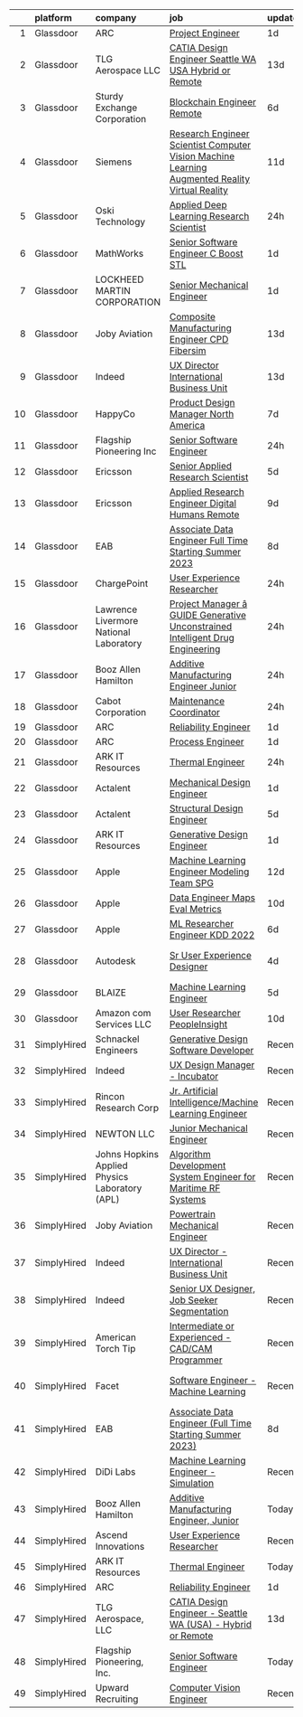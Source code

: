 

|    | platform    | company                                        | job                                                                                                                                                                                                                                                                                                                                                                                                                                                                                                                                                                                                                                                                                                                                                                                                                                                                                                                                                                                                                                                                                                                                                                                                                                                                                                                                                                 | update_time   | location                   |
|---:|:------------|:-----------------------------------------------|:--------------------------------------------------------------------------------------------------------------------------------------------------------------------------------------------------------------------------------------------------------------------------------------------------------------------------------------------------------------------------------------------------------------------------------------------------------------------------------------------------------------------------------------------------------------------------------------------------------------------------------------------------------------------------------------------------------------------------------------------------------------------------------------------------------------------------------------------------------------------------------------------------------------------------------------------------------------------------------------------------------------------------------------------------------------------------------------------------------------------------------------------------------------------------------------------------------------------------------------------------------------------------------------------------------------------------------------------------------------------|:--------------|:---------------------------|
|  1 | Glassdoor   | ARC                                            | [Project Engineer](https://www.glassdoor.com/partner/jobListing.htm?pos=101&ao=1110586&s=58&guid=00000182ce9f755faf2d494cf818d306&src=GD_JOB_AD&t=SR&vt=w&ea=1&cs=1_a3858ad4&cb=1661323933592&jobListingId=1008086282469&cpc=5B34AA09666F578B&jrtk=3-0-1gb79uthqjfl7801-1gb79uti7g2ok800-e1ebc9c63d54652e--6NYlbfkN0D5EoDI19pzLD_ZoAvoqM1-O9qeTV9KvYbDAr1-bMzVcaoGqzcz5V3HtFgA5-rJeM31bwPwp5QGKByrHRLWs0as_tgVGR18AwT3onXTZDhbo5nhUXju2PZegckfp3hdoARm4WzoJQUT7Xg-3K7d07EzyacbqZYzpKRNjHfx4n1RPx_5Lw3jV2yi3NXrZdmsazo_-1XexWW-g17JPNADaCjlRpZExjdNFenWBVe5TMpln5Z6qbXXHRaF_lKrpC_8T4S_BdtEBmxDjXiG0wrD9_HfHOF5QJsma8Pn7n1EiaPLV0C6PlUvjjryJ6ZZiqh37x2J1Kznbh4Tj9qScdh8_P7o_dm1LUncKvrgMiK9ZNxyMWlZ34KeDxYy2uvTO4wH-BvUcVUUKdNBxGxvHjfsL6ACSpLj66vq0XYjDIXX35bYXSBUt59YKRaP2mz_WDFhSzEAmt-VNbih7v2INouyg2Ha9jKvJl2qKqh0_sQi46W4-t7DXf5-SKtmOHW0V32VQTHBwmpFLgJ_FQ%3D%3D)                                                                                                                                                                                                                                                                                                                                                                                                                                                                                             | 1d            | Tuscola, IL                |
|  2 | Glassdoor   | TLG Aerospace  LLC                             | [CATIA Design Engineer   Seattle WA  USA    Hybrid or Remote](https://www.glassdoor.com/partner/jobListing.htm?pos=104&ao=1110586&s=58&guid=00000182ce9f755faf2d494cf818d306&src=GD_JOB_AD&t=SR&vt=w&ea=1&cs=1_6c3eefe4&cb=1661323933592&jobListingId=1008065865434&cpc=32EE424DE2B657EB&jrtk=3-0-1gb79uthqjfl7801-1gb79uti7g2ok800-0040c5469c466f80--6NYlbfkN0BKgzQyzTF1Q9mOsR1amaS-juVGLjHt5Cdom-gEF9y-xWqkDHxzYyAYpJ3zUcDhxz4Ucf0zofPiYoEIDmBTRbiOZ55wDGzQ3IoJ104kSJOEtv19uoBn6H2Uul8rVc9knP6AVoyemQZ36veN3QI-BZuLQyoIs5b6xvEs0rEnx54MoqeORBjUJloUumLEXEADN9k7R0KylaULUiA4Ksmft3cPxU1p_lMtRAVVNocVKrZcCdI6pbb4vY9uKMxqiwYoQWdA84ZdRmD8kWiENWn3CZh2U10AI05gL-9X-oeMX2HIFJ9eml7OJP1QCv9mV_Q51wzLRLHvGh5emZ4HjG7SWWMohpLITUbmHcI2OPYoWXT9kxGd_Qs02h7At4lTUmjuRFcCkQ-lex64cMPQJJsYP2JrUj0ZAHaYy15xtCMyi5KYH4Hbl1S7HcyO1WMiWcpw8ySzmVHT9AFIQtnhvMUJtpXrfRx1pzxHyMpkYdLw--JKiUr7Ua2zK43fP9_X0nn5FMrK65Ko_XvpIdL91kHIPCA1tsnqbz3mY-hNaU6B4YMgVQ%3D%3D)                                                                                                                                                                                                                                                                                                                                                                                                                  | 13d           | Seattle, WA                |
|  3 | Glassdoor   | Sturdy Exchange Corporation                    | [Blockchain Engineer  Remote ](https://www.glassdoor.com/partner/jobListing.htm?pos=111&ao=1136043&s=58&guid=00000182ce9f755faf2d494cf818d306&src=GD_JOB_AD&t=SR&vt=w&ea=1&cs=1_7cbf968d&cb=1661323933592&jobListingId=1008076436726&jrtk=3-0-1gb79uthqjfl7801-1gb79uti7g2ok800-00eff58dac326956-)                                                                                                                                                                                                                                                                                                                                                                                                                                                                                                                                                                                                                                                                                                                                                                                                                                                                                                                                                                                                                                                                  | 6d            | Remote                     |
|  4 | Glassdoor   | Siemens                                        | [Research Engineer   Scientist  Computer Vision  Machine Learning  Augmented Reality   Virtual Reality](https://www.glassdoor.com/partner/jobListing.htm?pos=119&ao=1136043&s=58&guid=00000182ce9f755faf2d494cf818d306&src=GD_JOB_AD&t=SR&vt=w&cs=1_b6dc6294&cb=1661323933593&jobListingId=1008068126963&jrtk=3-0-1gb79uthqjfl7801-1gb79uti7g2ok800-dbd1bfc8c353a4d5-)                                                                                                                                                                                                                                                                                                                                                                                                                                                                                                                                                                                                                                                                                                                                                                                                                                                                                                                                                                                              | 11d           | Berkeley, CA               |
|  5 | Glassdoor   | Oski Technology                                | [Applied Deep Learning Research Scientist](https://www.glassdoor.com/partner/jobListing.htm?pos=127&ao=1136043&s=58&guid=00000182ce9f755faf2d494cf818d306&src=GD_JOB_AD&t=SR&vt=w&cs=1_9cbaac87&cb=1661323933596&jobListingId=1008089706335&jrtk=3-0-1gb79uthqjfl7801-1gb79uti7g2ok800-c2dc09c5f6501741-)                                                                                                                                                                                                                                                                                                                                                                                                                                                                                                                                                                                                                                                                                                                                                                                                                                                                                                                                                                                                                                                           | 24h           | Santa Clara, CA            |
|  6 | Glassdoor   | MathWorks                                      | [Senior Software Engineer   C   Boost STL](https://www.glassdoor.com/partner/jobListing.htm?pos=125&ao=1136043&s=58&guid=00000182ce9f755faf2d494cf818d306&src=GD_JOB_AD&t=SR&vt=w&cs=1_5e8f8d81&cb=1661323933596&jobListingId=1008087162345&jrtk=3-0-1gb79uthqjfl7801-1gb79uti7g2ok800-9dde314045411e82-)                                                                                                                                                                                                                                                                                                                                                                                                                                                                                                                                                                                                                                                                                                                                                                                                                                                                                                                                                                                                                                                           | 1d            | Natick, MA                 |
|  7 | Glassdoor   | LOCKHEED MARTIN CORPORATION                    | [Senior Mechanical Engineer](https://www.glassdoor.com/partner/jobListing.htm?pos=106&ao=1110586&s=58&guid=00000182ce9f755faf2d494cf818d306&src=GD_JOB_AD&t=SR&vt=w&cs=1_da965fa4&cb=1661323933592&jobListingId=1008087378466&cpc=FD1C1DA32C38CFA7&jrtk=3-0-1gb79uthqjfl7801-1gb79uti7g2ok800-fd6de8784ac61017--6NYlbfkN0BuMqUtaNIakuoGTB-u7I0EvtcrTK1_bHO6_bsORPCvsAuhl2Re_HYGgFFE4slO0oAQZ16dmPryzk6ZFyeZ2fEIqsvLrtIW4m9zz1fjrViXa1mzndd0akj2pU54IgsKet8eKFSpKSCyikLsHsfwroDtUro9ejvO7RR8ho0Pk9CS0CMwHu6NGmtMV0q5LOga36Tdzxck7RNw_T7s7U0D4WGZ4jJOJrFIIGxFvQQTKXyDGSGlI84qorEPmJDpucqfoIGzUAiYzMYkVKuOEINChyWEr0d8aFa5SU_egWyFh5iwg_WIqXyOvrT8bZCHKkPz1yYnwVtkj6_tfPPWlKOruvy5lJ5um9hg9AP0HlgNRrPGlC7oCbkuZlly1UlsDpA_D1aP-OOJSzA6GkbavOR5zrgCqJ-i-55gSEdwUoi8Rcq0_gE7UpIvTCTD7jPYlblqbGM1ErSLxn7m0mrB10ptjwAwDW4vjU0FqibltGj36rgaNSvGK9BWwzODIOOzASK_N-9loxj2od7SKmkRiTUh71uD5hTpMisT180yCvAOziv9IYnOGxtdylhdznE2X02cTV4n12hfR-8NEsiPnkjKjlPQmiqDQxzC6DCscuhqoyREd8jVl2xZNwRpm3Yjll6v-9EeKqjq8BzVlA%3D%3D)                                                                                                                                                                                                                                                                                                                                                        | 1d            | Liverpool, NY              |
|  8 | Glassdoor   | Joby Aviation                                  | [Composite Manufacturing Engineer   CPD Fibersim](https://www.glassdoor.com/partner/jobListing.htm?pos=121&ao=1136043&s=58&guid=00000182ce9f755faf2d494cf818d306&src=GD_JOB_AD&t=SR&vt=w&cs=1_8146a1f9&cb=1661323933593&jobListingId=1008065912832&jrtk=3-0-1gb79uthqjfl7801-1gb79uti7g2ok800-7306a32ed2be1bfa-)                                                                                                                                                                                                                                                                                                                                                                                                                                                                                                                                                                                                                                                                                                                                                                                                                                                                                                                                                                                                                                                    | 13d           | Marina, CA                 |
|  9 | Glassdoor   | Indeed                                         | [UX Director   International Business Unit](https://www.glassdoor.com/partner/jobListing.htm?pos=105&ao=1110586&s=58&guid=00000182ce9f755faf2d494cf818d306&src=GD_JOB_AD&t=SR&vt=w&cs=1_b54a9f18&cb=1661323933592&jobListingId=1008064793981&cpc=451933188B21919D&jrtk=3-0-1gb79uthqjfl7801-1gb79uti7g2ok800-83c994506a5b7904--6NYlbfkN0CiRNM7CVr8YueLFKlzwbFWI0o7IjV438l4sVrvKZ0flpURU_mqoI8EbsK64YRr3ODu-8h7Ziiu6H8DRyUh-fCgefPVbobYL8Pb-_6nCRB8eJjoJuMYULuBYZmklPY7CyxQVsbWeA5pn0Rn0P1GtSeUtsxnQ099bmdHLcjqaC088URTjmCJFaH-a9DKLyJMLKf7AObcsnBW0YjMFRHEjzHYmpsd0LrjtV_oj6jKjeIwaSJQy4ubGD09vaXh6qP0BP-CvM9MLkGY2bnamriW7-oQGib1SV9H-bOpwn7lRL9JZdkpOCvFoHyr760wT06cc_zy_ABWrNT0v3IP-I_-PR4FXl2GMRxBituDRM9aoz4StWwZDGDNESgPF1oBAY43u-lXfG-jnc8QHes8o_AIMvikrC2EBP445-oVkBvV-_yJB-GxnGZUZJnLYQ3q9Hi16zH-NgYJ15nOmzTXdhQWfo-OepD8WFOyc6HSlEM9UVC3tuUwzMgGCWBLioTWstH9eMYVoaVZwSlajzLmjKe6GKCC)                                                                                                                                                                                                                                                                                                                                                                                                                                                                     | 13d           | New York, NY               |
| 10 | Glassdoor   | HappyCo                                        | [Product Design Manager   North America](https://www.glassdoor.com/partner/jobListing.htm?pos=123&ao=1136043&s=58&guid=00000182ce9f755faf2d494cf818d306&src=GD_JOB_AD&t=SR&vt=w&ea=1&cs=1_bc4917d1&cb=1661323933595&jobListingId=1008074103603&jrtk=3-0-1gb79uthqjfl7801-1gb79uti7g2ok800-3994115f2e2e5f1d-)                                                                                                                                                                                                                                                                                                                                                                                                                                                                                                                                                                                                                                                                                                                                                                                                                                                                                                                                                                                                                                                        | 7d            | Remote                     |
| 11 | Glassdoor   | Flagship Pioneering  Inc                       | [Senior Software Engineer](https://www.glassdoor.com/partner/jobListing.htm?pos=126&ao=1136043&s=58&guid=00000182ce9f755faf2d494cf818d306&src=GD_JOB_AD&t=SR&vt=w&ea=1&cs=1_6f34ce42&cb=1661323933596&jobListingId=1008088603150&jrtk=3-0-1gb79uthqjfl7801-1gb79uti7g2ok800-836683269fbe6161-)                                                                                                                                                                                                                                                                                                                                                                                                                                                                                                                                                                                                                                                                                                                                                                                                                                                                                                                                                                                                                                                                      | 24h           | Somerville, MA             |
| 12 | Glassdoor   | Ericsson                                       | [Senior Applied Research Scientist](https://www.glassdoor.com/partner/jobListing.htm?pos=124&ao=1136043&s=58&guid=00000182ce9f755faf2d494cf818d306&src=GD_JOB_AD&t=SR&vt=w&cs=1_094a424b&cb=1661323933595&jobListingId=1008079103551&jrtk=3-0-1gb79uthqjfl7801-1gb79uti7g2ok800-e0741d9ff41e12e8-)                                                                                                                                                                                                                                                                                                                                                                                                                                                                                                                                                                                                                                                                                                                                                                                                                                                                                                                                                                                                                                                                  | 5d            | Plano, TX                  |
| 13 | Glassdoor   | Ericsson                                       | [Applied Research Engineer  Digital Humans  Remote ](https://www.glassdoor.com/partner/jobListing.htm?pos=117&ao=1136043&s=58&guid=00000182ce9f755faf2d494cf818d306&src=GD_JOB_AD&t=SR&vt=w&cs=1_2abc9709&cb=1661323933593&jobListingId=1008070420256&jrtk=3-0-1gb79uthqjfl7801-1gb79uti7g2ok800-f74c768cc2afd5f9-)                                                                                                                                                                                                                                                                                                                                                                                                                                                                                                                                                                                                                                                                                                                                                                                                                                                                                                                                                                                                                                                 | 9d            | Santa Clara, CA            |
| 14 | Glassdoor   | EAB                                            | [Associate Data Engineer  Full Time Starting Summer 2023 ](https://www.glassdoor.com/partner/jobListing.htm?pos=114&ao=1136043&s=58&guid=00000182ce9f755faf2d494cf818d306&src=GD_JOB_AD&t=SR&vt=w&cs=1_8663f248&cb=1661323933593&jobListingId=1008071825333&jrtk=3-0-1gb79uthqjfl7801-1gb79uti7g2ok800-30fa73502429d50f-)                                                                                                                                                                                                                                                                                                                                                                                                                                                                                                                                                                                                                                                                                                                                                                                                                                                                                                                                                                                                                                           | 8d            | Remote                     |
| 15 | Glassdoor   | ChargePoint                                    | [User Experience Researcher](https://www.glassdoor.com/partner/jobListing.htm?pos=120&ao=1136043&s=58&guid=00000182ce9f755faf2d494cf818d306&src=GD_JOB_AD&t=SR&vt=w&cs=1_5663633a&cb=1661323933593&jobListingId=1008089694468&jrtk=3-0-1gb79uthqjfl7801-1gb79uti7g2ok800-fb9769197b8d884b-)                                                                                                                                                                                                                                                                                                                                                                                                                                                                                                                                                                                                                                                                                                                                                                                                                                                                                                                                                                                                                                                                         | 24h           | Campbell, CA               |
| 16 | Glassdoor   | Lawrence Livermore National Laboratory         | [Project Manager â   GUIDE  Generative Unconstrained Intelligent Drug Engineering ](https://www.glassdoor.com/partner/jobListing.htm?pos=113&ao=1136043&s=58&guid=00000182ce9f755faf2d494cf818d306&src=GD_JOB_AD&t=SR&vt=w&cs=1_82332acf&cb=1661323933593&jobListingId=1008088758198&jrtk=3-0-1gb79uthqjfl7801-1gb79uti7g2ok800-3701c3dacae4b2e5-)                                                                                                                                                                                                                                                                                                                                                                                                                                                                                                                                                                                                                                                                                                                                                                                                                                                                                                                                                                                                                  | 24h           | Livermore, CA              |
| 17 | Glassdoor   | Booz Allen Hamilton                            | [Additive Manufacturing Engineer  Junior](https://www.glassdoor.com/partner/jobListing.htm?pos=116&ao=1136043&s=58&guid=00000182ce9f755faf2d494cf818d306&src=GD_JOB_AD&t=SR&vt=w&cs=1_6e47f81d&cb=1661323933593&jobListingId=1008089579994&jrtk=3-0-1gb79uthqjfl7801-1gb79uti7g2ok800-6af3bf6cf0068750-)                                                                                                                                                                                                                                                                                                                                                                                                                                                                                                                                                                                                                                                                                                                                                                                                                                                                                                                                                                                                                                                            | 24h           | Alexandria, VA             |
| 18 | Glassdoor   | Cabot Corporation                              | [Maintenance Coordinator](https://www.glassdoor.com/partner/jobListing.htm?pos=128&ao=1136043&s=58&guid=00000182ce9f755faf2d494cf818d306&src=GD_JOB_AD&t=SR&vt=w&ea=1&cs=1_ba70174d&cb=1661323933596&jobListingId=1008088849793&jrtk=3-0-1gb79uthqjfl7801-1gb79uti7g2ok800-708a4bf8d519f0e8-)                                                                                                                                                                                                                                                                                                                                                                                                                                                                                                                                                                                                                                                                                                                                                                                                                                                                                                                                                                                                                                                                       | 24h           | Carrollton, KY             |
| 19 | Glassdoor   | ARC                                            | [Reliability Engineer](https://www.glassdoor.com/partner/jobListing.htm?pos=102&ao=1110586&s=58&guid=00000182ce9f755faf2d494cf818d306&src=GD_JOB_AD&t=SR&vt=w&ea=1&cs=1_c938da16&cb=1661323933592&jobListingId=1008086265550&cpc=F6166180ED45EB11&jrtk=3-0-1gb79uthqjfl7801-1gb79uti7g2ok800-8ea5b06b9b0c98a3--6NYlbfkN0D5EoDI19pzLD_ZoAvoqM1-O9qeTV9KvYbDAr1-bMzVcaoGqzcz5V3HGGSx7lGq0GqGdW49xTPy2hugFXUPar2MEfqG4Bd7Tr4u5yWTBjWLH46myChc_kHBEQfGy8HvfkDVl5zwMqWlv9ILXGYVaThfaSzLPY7YVAgSDFUZjanEuP00xeu2jJh6UClHgGnLynEdHYQvngQTFdZigaO_iPdUUJtDz7X9ozsc2bJPcw_GlpbilnlqEpM3jWFGlKtholFPv23vdxmWpuRuhnEvQOTGc65t_A-LZA9OMlAh5w627zKhe9BvG0NPMUpGuhA7SZ3DnrTI9pbRVWF7Wysw7zPWHF-4IgHcNegns7gahA7JZD1U0IJnQTshRped3RF48y2wN5xDfAVieW5GeYOzdbql_BPDWiVfjP1jv3ceSn6k5rEcj9UjKjhWihqjqdKVYWttC-W99tpYbz0Mbxv3NH9NaxMry09b0gBPdo-6zr2aOofJ8kNnTotTcyh33b88-NdBq9lrvb37gA%3D%3D)                                                                                                                                                                                                                                                                                                                                                                                                                                                                                         | 1d            | Tuscola, IL                |
| 20 | Glassdoor   | ARC                                            | [Process Engineer](https://www.glassdoor.com/partner/jobListing.htm?pos=103&ao=1110586&s=58&guid=00000182ce9f755faf2d494cf818d306&src=GD_JOB_AD&t=SR&vt=w&ea=1&cs=1_ad0f2925&cb=1661323933592&jobListingId=1008086249937&cpc=BCC169F53084E245&jrtk=3-0-1gb79uthqjfl7801-1gb79uti7g2ok800-8bba7bd6d9c91c75--6NYlbfkN0D5EoDI19pzLD_ZoAvoqM1-O9qeTV9KvYbDAr1-bMzVcaoGqzcz5V3HmWd867nblypACl-Aj7lubAIhL7a9bJ5omE1nWil-bKK0uEqBOoZ9ZEl7t8rjsfEvad8gVrUY7J7kCT5EblnrYSY-j9C_R4crvWUw9iPpyxnYbK5E5HfM2YF2yQyFcBdU6TJ-wmAwyVmzI-H8hiqBcrKXW4TCT-ZeYzHen3W_CFKcQ8KHhgJ7FLMI0IVvUXOYfv0T1HoXphyTa2vcL1AAYkLFdxQSJCb8ZqONFNwwgadWb0EAMP5FWTkZQJTOYl9eO1rtId4nSBZd4NUcZllYPB_auPJK8FcjZDbvDnJv1x2actnF19jPXKB0wYkQHTbTeEHlIeCEk2fH-Y2NdODQE82iqJyBicxjqjl5oZSi1hLlfqs1O6xuKRFW7htU3jsDhWfiTjeShAURQ9cyk8dXz3c69j1ZMBdJ9g4EKRTNkmLXp2kL00huGLyTp8ROlD3PErJ6l8kfvXVXnn4ar3G36w%3D%3D)                                                                                                                                                                                                                                                                                                                                                                                                                                                                                             | 1d            | Tuscola, IL                |
| 21 | Glassdoor   | ARK IT Resources                               | [Thermal Engineer](https://www.glassdoor.com/partner/jobListing.htm?pos=109&ao=1136043&s=58&guid=00000182ce9f755faf2d494cf818d306&src=GD_JOB_AD&t=SR&vt=w&ea=1&cs=1_11af129d&cb=1661323933592&jobListingId=1008088211266&jrtk=3-0-1gb79uthqjfl7801-1gb79uti7g2ok800-9da1eb3cf3554270-)                                                                                                                                                                                                                                                                                                                                                                                                                                                                                                                                                                                                                                                                                                                                                                                                                                                                                                                                                                                                                                                                              | 24h           | Menlo Park, CA             |
| 22 | Glassdoor   | Actalent                                       | [Mechanical Design Engineer](https://www.glassdoor.com/partner/jobListing.htm?pos=107&ao=1110586&s=58&guid=00000182ce9f755faf2d494cf818d306&src=GD_JOB_AD&t=SR&vt=w&ea=1&cs=1_73284375&cb=1661323933592&jobListingId=1008086332796&cpc=FB7E4A1762AE5BEC&jrtk=3-0-1gb79uthqjfl7801-1gb79uti7g2ok800-017229d998c9fcc8--6NYlbfkN0ChYVx_I3yfZ_JDY3EFoivtqvi_stwnZ_kRt8Dowt_l_d1ydueao4NE-oUleRJ4yhhR5OFf30khk7M_kireVAqUoPiw6o9HGl9MbcV8-REeytcG47fTYYRYJxkhbUNwbo74nZHyU4pG3JSre0amgNy1FsEE9jSVf3_tm5p8FOPXCvSc_ASmoE74g7as2XfkB0tiDSsZXX8G3eG99wU9tAYRwvCi_NAhwhxtoLkMrO65u8w1DqQj5NLaqiZaz-OvxKXRFNyq1d9BcLYxiNIntNL3KhW8ezlfFhQXUP7MA5q8LWEf-P6X4C4lakBfrzuJxI3vLIKUolMwDEfSi4nmBDYZj_a7FXxsBh651SrPZG6mwfh7Ywd0UIcF7GFViz4zfWU-8wAli00_oTCcXHo7HFErsWfY8JJ0qfxaZdNp7gJxn_xe6qOJqM5Or-qT4Lpl-WinUBubGcduGc4ZW2FXXd1m_HSR7yJcov1ceCFcCSLMKVBeU3lDtackeWetMuD-bb1kFxHk55H-4k9vO6G3A5E3Y0ywBgurIVJ5WsBt22GukAYHO6cknt7udg7fCl_fRwQzLRhw0w8K6IB8HU9iK8REEJCt8goYb58GmIr268vi4SX633wqz_tAmJeRTt6IhiIB25aHKTA_Etnou2I8ACsHhXfhdPWsjxMilWtvu-f9zHbc5bCkb-Cc3ahToTJ8TAQyxWTM_WZlUA513eSqELyIfZdIVTuUzYOenwsK2e2kPBjqAniTVuH0YfqTSWmutPq1cqhEym0myixZVhXo6YbAVU732ZPAjawWvFpOu-O39nkwd2KKJmELsogrVBUcywa8K-SmS9jZc89Z87AEPaFmstNv3y13YB8Dz_QKyYl2K4voRxSB-viKICN30KlPpoHCFELj61emIXlQFAwHRRp2rEXR0VjX6ukR6pOm7w5fByHLsPl3al0LGyhOp40ODB5ZBJkTgXH6Hi4wQVjCvoDuD9pgk74OP-w%3D) | 1d            | Ridley Park, PA            |
| 23 | Glassdoor   | Actalent                                       | [Structural Design Engineer](https://www.glassdoor.com/partner/jobListing.htm?pos=108&ao=1110586&s=58&guid=00000182ce9f755faf2d494cf818d306&src=GD_JOB_AD&t=SR&vt=w&ea=1&cs=1_774d38ee&cb=1661323933593&jobListingId=1008079990353&cpc=C4A69CCDBB3B9599&jrtk=3-0-1gb79uthqjfl7801-1gb79uti7g2ok800-6346d5601b55ba1a--6NYlbfkN0ChYVx_I3yfZ_JDY3EFoivtqvi_stwnZ_kRt8Dowt_l_d1ydueao4NE-oUleRJ4yhjYQ8re3c_EmnQibynnB_qV6-GQB9cYjjfu95_I5YJhzBMVV1ON23etcvxQ-FQ6zTpuy3BYcXxg7M-_oq3S-2cnUiOgm6aTrXBIU0rpbsFwrlLeJKfl3EOHm0fCm1IAbkMFoOBS7VVJOFflFN9F7mhND-ym1nGjmdKLnWUthMPioB5b-gBxlFDF2H3TitpaeHg8yFUokyJ9mBaIMMr3-PiohLI5cy74x9WyWXTRr0XqoDtO2p6UJqlB-bRjiUrZwYDLP-lPK2MMlnt9bmJNmoEJl0fCYuOO1nRsnWnyFtVSdLVK3-ktF1lxbxGJf_N_HKrjAePaAKYQIPyJfx6y7qkq4gls7fEtqa8_CmWWdS-9ab_5rrK3zCpgsUkULc4xgDuP-nFhGmBtRIUK4g5_ED9dfzoiBWkAiuecZ5REc9Oq3zHQFfEXUqK3Vs-TVg4qPhzSkl9oNRhjaGO9Xzfx2rZMbqh8GAzNviH37ooMw6eoH-kOMQ8t8tGROyGN3PIbzWgI6knS13uGdfGe9F5U9omBacbiRooJH00i_OPnk2DdzIQ_aoTAMVyytAHFqNEY3gGNmKrq7Z7GZjhEuWyxrHpF93z5F9EbEN9hRk100PkVNUiwLQ3JMRx6AmGkacHC6k7qAOK2QfrucQKuWOJW26uyX1jhAM-RMhgU3rYDDo6-mhnobxQ7JO7JjqGxmSycA7y3ERHbkrsQByeqzOeNEKiXOeBxpDVlK08laZcch3MbQ9ETyMzhHw3zFZ71MhrQUBtZxRFLGKowgH5HVDP0p7Mxaw33drZP0hZttbL8VEF1bv31e4pMD0nXwZYNUcZtuioW5DJgrqc_Un-mZiog5PbYkI-CxqguwBSw6fNcW9GP_3LoMhZU_slgB-YTPC3bBA1JklwQp-Lzc0tIlKvEXzFUihOhooPxpuU%3D) | 5d            | Ridley Park, PA            |
| 24 | Glassdoor   | ARK IT Resources                               | [Generative Design Engineer](https://www.glassdoor.com/partner/jobListing.htm?pos=115&ao=1136043&s=58&guid=00000182ce9f755faf2d494cf818d306&src=GD_JOB_AD&t=SR&vt=w&ea=1&cs=1_67384340&cb=1661323933593&jobListingId=1008086135632&jrtk=3-0-1gb79uthqjfl7801-1gb79uti7g2ok800-959a8a861c7a7357-)                                                                                                                                                                                                                                                                                                                                                                                                                                                                                                                                                                                                                                                                                                                                                                                                                                                                                                                                                                                                                                                                    | 1d            | Menlo Park, CA             |
| 25 | Glassdoor   | Apple                                          | [Machine Learning Engineer  Modeling Team   SPG](https://www.glassdoor.com/partner/jobListing.htm?pos=118&ao=1136043&s=58&guid=00000182ce9f755faf2d494cf818d306&src=GD_JOB_AD&t=SR&vt=w&cs=1_8947e670&cb=1661323933593&jobListingId=1008067850754&jrtk=3-0-1gb79uthqjfl7801-1gb79uti7g2ok800-06407493694b714b-)                                                                                                                                                                                                                                                                                                                                                                                                                                                                                                                                                                                                                                                                                                                                                                                                                                                                                                                                                                                                                                                     | 12d           | Cupertino, CA              |
| 26 | Glassdoor   | Apple                                          | [Data Engineer  Maps Eval Metrics](https://www.glassdoor.com/partner/jobListing.htm?pos=110&ao=1136043&s=58&guid=00000182ce9f755faf2d494cf818d306&src=GD_JOB_AD&t=SR&vt=w&cs=1_29e7f61b&cb=1661323933592&jobListingId=1008070096056&jrtk=3-0-1gb79uthqjfl7801-1gb79uti7g2ok800-3736d4ec03fcf68a-)                                                                                                                                                                                                                                                                                                                                                                                                                                                                                                                                                                                                                                                                                                                                                                                                                                                                                                                                                                                                                                                                   | 10d           | Cupertino, CA              |
| 27 | Glassdoor   | Apple                                          | [ML Researcher   Engineer  KDD 2022 ](https://www.glassdoor.com/partner/jobListing.htm?pos=112&ao=1136043&s=58&guid=00000182ce9f755faf2d494cf818d306&src=GD_JOB_AD&t=SR&vt=w&cs=1_65ec8924&cb=1661323933593&jobListingId=1008075859287&jrtk=3-0-1gb79uthqjfl7801-1gb79uti7g2ok800-7fff08a4d7f637ed-)                                                                                                                                                                                                                                                                                                                                                                                                                                                                                                                                                                                                                                                                                                                                                                                                                                                                                                                                                                                                                                                                | 6d            | Cupertino, CA              |
| 28 | Glassdoor   | Autodesk                                       | [Sr User Experience Designer](https://www.glassdoor.com/partner/jobListing.htm?pos=130&ao=1136043&s=58&guid=00000182ce9f755faf2d494cf818d306&src=GD_JOB_AD&t=SR&vt=w&cs=1_9502e8b3&cb=1661323933596&jobListingId=1008082184691&jrtk=3-0-1gb79uthqjfl7801-1gb79uti7g2ok800-74eac25e2bcfcd1f-)                                                                                                                                                                                                                                                                                                                                                                                                                                                                                                                                                                                                                                                                                                                                                                                                                                                                                                                                                                                                                                                                        | 4d            | San Francisco, CA          |
| 29 | Glassdoor   | BLAIZE                                         | [Machine Learning Engineer](https://www.glassdoor.com/partner/jobListing.htm?pos=122&ao=1136043&s=58&guid=00000182ce9f755faf2d494cf818d306&src=GD_JOB_AD&t=SR&vt=w&cs=1_e7e015ec&cb=1661323933595&jobListingId=1008078468264&jrtk=3-0-1gb79uthqjfl7801-1gb79uti7g2ok800-c98ddd0a912c8c61-)                                                                                                                                                                                                                                                                                                                                                                                                                                                                                                                                                                                                                                                                                                                                                                                                                                                                                                                                                                                                                                                                          | 5d            | Cary, NC                   |
| 30 | Glassdoor   | Amazon com Services LLC                        | [User Researcher  PeopleInsight](https://www.glassdoor.com/partner/jobListing.htm?pos=129&ao=1136043&s=58&guid=00000182ce9f755faf2d494cf818d306&src=GD_JOB_AD&t=SR&vt=w&cs=1_017bff93&cb=1661323933596&jobListingId=1008069900162&jrtk=3-0-1gb79uthqjfl7801-1gb79uti7g2ok800-b43c760616da6fc1-)                                                                                                                                                                                                                                                                                                                                                                                                                                                                                                                                                                                                                                                                                                                                                                                                                                                                                                                                                                                                                                                                     | 10d           | Seattle, WA                |
| 31 | SimplyHired | Schnackel Engineers                            | [Generative Design Software Developer](https://www.simplyhired.com/job/KE0-EPFCtTp8eniWTTdVA6iqehRWfXqNBvdE0wHECgCONieSBqtj5A?q=generative+engineer)                                                                                                                                                                                                                                                                                                                                                                                                                                                                                                                                                                                                                                                                                                                                                                                                                                                                                                                                                                                                                                                                                                                                                                                                                | Recently      | Omaha, NE                  |
| 32 | SimplyHired | Indeed                                         | [UX Design Manager - Incubator](https://www.simplyhired.com/job/P2Qah3KvihmY9oU0JZ6WySv4uubZCo-4_kG0Bvf_fuSu6ca78-sPKg?q=generative+engineer)                                                                                                                                                                                                                                                                                                                                                                                                                                                                                                                                                                                                                                                                                                                                                                                                                                                                                                                                                                                                                                                                                                                                                                                                                       | Recently      | United States              |
| 33 | SimplyHired | Rincon Research Corp                           | [Jr. Artificial Intelligence/Machine Learning Engineer](https://www.simplyhired.com/job/cyTClm2emt1e--2opSAEyQWxPq_h_bCVexDxxJl_aexJUgMwFO4I9Q?q=generative+engineer)                                                                                                                                                                                                                                                                                                                                                                                                                                                                                                                                                                                                                                                                                                                                                                                                                                                                                                                                                                                                                                                                                                                                                                                               | Recently      | Chantilly, VA +3 locations |
| 34 | SimplyHired | NEWTON LLC                                     | [Junior Mechanical Engineer](https://www.simplyhired.com/job/dmOVpCNOEOJCoVKppNnHQUcATsxcVjav1pnnOTKQpgrIt6U7WlW6Kw?q=generative+engineer)                                                                                                                                                                                                                                                                                                                                                                                                                                                                                                                                                                                                                                                                                                                                                                                                                                                                                                                                                                                                                                                                                                                                                                                                                          | Recently      | Riverdale, MD              |
| 35 | SimplyHired | Johns Hopkins Applied Physics Laboratory (APL) | [Algorithm Development System Engineer for Maritime RF Systems](https://www.simplyhired.com/job/BFnJVGGcmbevy7Wk4pFcC4iRnde_7AZCu5hMq5IQGXmhaT2I87kpQw?q=generative+engineer)                                                                                                                                                                                                                                                                                                                                                                                                                                                                                                                                                                                                                                                                                                                                                                                                                                                                                                                                                                                                                                                                                                                                                                                       | Recently      | Laurel, MD                 |
| 36 | SimplyHired | Joby Aviation                                  | [Powertrain Mechanical Engineer](https://www.simplyhired.com/job/MksKD3lsUrDOpPKHRQcLAp9h0vrKfV2PPnOkSURN3rOjaITvWoaY1A?q=generative+engineer)                                                                                                                                                                                                                                                                                                                                                                                                                                                                                                                                                                                                                                                                                                                                                                                                                                                                                                                                                                                                                                                                                                                                                                                                                      | Recently      | San Carlos, CA             |
| 37 | SimplyHired | Indeed                                         | [UX Director - International Business Unit](https://www.simplyhired.com/job/dM1ysZJlDdbR8EZNlsgzTct0IkrbTTXaHBZS5c96oik2kiLD-V6z9g?q=generative+engineer)                                                                                                                                                                                                                                                                                                                                                                                                                                                                                                                                                                                                                                                                                                                                                                                                                                                                                                                                                                                                                                                                                                                                                                                                           | Recently      | Austin, TX                 |
| 38 | SimplyHired | Indeed                                         | [Senior UX Designer, Job Seeker Segmentation](https://www.simplyhired.com/job/JrNU4Yvrr9S_901VrmynkMtIOaHZEXEgMmlvCyRsAG6n-ymmoIqNqA?q=generative+engineer)                                                                                                                                                                                                                                                                                                                                                                                                                                                                                                                                                                                                                                                                                                                                                                                                                                                                                                                                                                                                                                                                                                                                                                                                         | Recently      | Seattle, WA                |
| 39 | SimplyHired | American Torch Tip                             | [Intermediate or Experienced - CAD/CAM Programmer](https://www.simplyhired.com/job/ifV5vJ5oIJ-RFxVjcNkr2FGqpGsMGx_xuALRe694-z420ejluC13oA?q=generative+engineer)                                                                                                                                                                                                                                                                                                                                                                                                                                                                                                                                                                                                                                                                                                                                                                                                                                                                                                                                                                                                                                                                                                                                                                                                    | Recently      | Bradenton, FL              |
| 40 | SimplyHired | Facet                                          | [Software Engineer - Machine Learning](https://www.simplyhired.com/job/rRl7LpYqGiIowLAwzbrNzMgXtXTFbKgtp-z9fo66PKEqX4Q6nYlO_w?q=generative+engineer)                                                                                                                                                                                                                                                                                                                                                                                                                                                                                                                                                                                                                                                                                                                                                                                                                                                                                                                                                                                                                                                                                                                                                                                                                | Recently      | San Francisco, CA          |
| 41 | SimplyHired | EAB                                            | [Associate Data Engineer (Full Time Starting Summer 2023)](https://www.simplyhired.com/job/GacEolH26SrYoTYaDIiXbdqD3pheFpkBa-4d64DNtI6PwocGxl7z8w?q=generative+engineer)                                                                                                                                                                                                                                                                                                                                                                                                                                                                                                                                                                                                                                                                                                                                                                                                                                                                                                                                                                                                                                                                                                                                                                                            | 8d            | Remote +3 locations        |
| 42 | SimplyHired | DiDi Labs                                      | [Machine Learning Engineer - Simulation](https://www.simplyhired.com/job/0FIFJ4YUalf3s40eXZAFHstJJzH20E2rQROkdnoUTMS249LqvIcPrw?q=generative+engineer)                                                                                                                                                                                                                                                                                                                                                                                                                                                                                                                                                                                                                                                                                                                                                                                                                                                                                                                                                                                                                                                                                                                                                                                                              | Recently      | Mountain View, CA          |
| 43 | SimplyHired | Booz Allen Hamilton                            | [Additive Manufacturing Engineer, Junior](https://www.simplyhired.com/job/mXLYUVNmlr_YE9wM3D932d5P8s5wcsv0-1nVpj_AnhpRC4nFeC64Zw?q=generative+engineer)                                                                                                                                                                                                                                                                                                                                                                                                                                                                                                                                                                                                                                                                                                                                                                                                                                                                                                                                                                                                                                                                                                                                                                                                             | Today         | Alexandria, VA             |
| 44 | SimplyHired | Ascend Innovations                             | [User Experience Researcher](https://www.simplyhired.com/job/q6D63gEk2wOXOPL2ug1DnQ_lW_0YTSgnzupCHUT2wYcMVPatBUZpTw?q=generative+engineer)                                                                                                                                                                                                                                                                                                                                                                                                                                                                                                                                                                                                                                                                                                                                                                                                                                                                                                                                                                                                                                                                                                                                                                                                                          | Recently      | Remote                     |
| 45 | SimplyHired | ARK IT Resources                               | [Thermal Engineer](https://www.simplyhired.com/job/ORApaWNo1zRJUNnDz4ptR8Oak52ROrQA70Dvb4i8cRshlmSjiEfC9w?q=generative+engineer)                                                                                                                                                                                                                                                                                                                                                                                                                                                                                                                                                                                                                                                                                                                                                                                                                                                                                                                                                                                                                                                                                                                                                                                                                                    | Today         | Menlo Park, CA             |
| 46 | SimplyHired | ARC                                            | [Reliability Engineer](https://www.simplyhired.com/job/RHs1B8G26ucfR2349kdllYPTBLjD90kZXhVeH4YFxqHXk11_JnveaA?q=generative+engineer)                                                                                                                                                                                                                                                                                                                                                                                                                                                                                                                                                                                                                                                                                                                                                                                                                                                                                                                                                                                                                                                                                                                                                                                                                                | 1d            | Tuscola, IL                |
| 47 | SimplyHired | TLG Aerospace, LLC                             | [CATIA Design Engineer - Seattle WA (USA) - Hybrid or Remote](https://www.simplyhired.com/job/Jkg1RKmC1DKiU6rumdrIlcicjCprrSiROXt1nxT4zbvjet48dc7HPg?q=generative+engineer)                                                                                                                                                                                                                                                                                                                                                                                                                                                                                                                                                                                                                                                                                                                                                                                                                                                                                                                                                                                                                                                                                                                                                                                         | 13d           | Seattle, WA                |
| 48 | SimplyHired | Flagship Pioneering, Inc.                      | [Senior Software Engineer](https://www.simplyhired.com/job/Gue0wp0K5Bq4q7wMfpwn1N3NOJtKcXnprFUosibC8antqJoH8ywFOQ?q=generative+engineer)                                                                                                                                                                                                                                                                                                                                                                                                                                                                                                                                                                                                                                                                                                                                                                                                                                                                                                                                                                                                                                                                                                                                                                                                                            | Today         | Somerville, MA             |
| 49 | SimplyHired | Upward Recruiting                              | [Computer Vision Engineer](https://www.simplyhired.com/job/rkCRw4L7zZyIjOI7zDuN7ivicgLG8hqhk8yOpjOy7-yVCSDmzkL6ow?q=generative+engineer)                                                                                                                                                                                                                                                                                                                                                                                                                                                                                                                                                                                                                                                                                                                                                                                                                                                                                                                                                                                                                                                                                                                                                                                                                            | Recently      | Remote                     |
